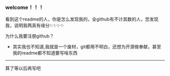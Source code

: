 ### welcome！！！

看到这个readme的人，你是怎么发现我的，全github有不计其数的人，您发现我，说明我两真有缘分✨✨✨✨

为什么我要注册github？

* 其实我也不知道,我就是一个废材，git都用不明白，还想为开源做奉献，甚至我的readme都不知道要写啥东西

---

算了等以后再写吧
